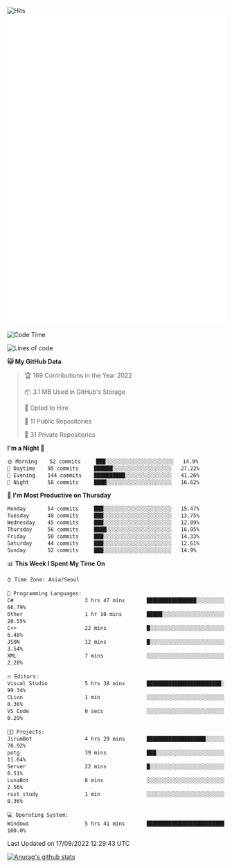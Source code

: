 ![Hits](https://hits.seeyoufarm.com/api/count/incr/badge.svg?url=https%3A%2F%2Fgithub.com%2Fkokose1234&count_bg=%2379C83D&title_bg=%23555555&icon=apple.svg&icon_color=%23E7E7E7&title=hits&edge_flat=false)
<br/>
![Metrics](https://github.com/kokose1234/kokose1234/blob/main/github-metrics.svg)

<!--START_SECTION:waka-->
![Code Time](http://img.shields.io/badge/Code%20Time-691%20hrs%2046%20mins-blue)

![Lines of code](https://img.shields.io/badge/From%20Hello%20World%20I%27ve%20Written-937%20Thousand%20lines%20of%20code-blue)

**🐱 My GitHub Data** 

> 🏆 169 Contributions in the Year 2022
 > 
> 📦 3.1 MB Used in GitHub's Storage 
 > 
> 💼 Opted to Hire
 > 
> 📜 11 Public Repositories 
 > 
> 🔑 31 Private Repositories  
 > 
**I'm a Night 🦉** 

```text
🌞 Morning    52 commits     ███░░░░░░░░░░░░░░░░░░░░░░   14.9% 
🌆 Daytime    95 commits     ██████░░░░░░░░░░░░░░░░░░░   27.22% 
🌃 Evening    144 commits    ██████████░░░░░░░░░░░░░░░   41.26% 
🌙 Night      58 commits     ████░░░░░░░░░░░░░░░░░░░░░   16.62%

```
📅 **I'm Most Productive on Thursday** 

```text
Monday       54 commits     ███░░░░░░░░░░░░░░░░░░░░░░   15.47% 
Tuesday      48 commits     ███░░░░░░░░░░░░░░░░░░░░░░   13.75% 
Wednesday    45 commits     ███░░░░░░░░░░░░░░░░░░░░░░   12.89% 
Thursday     56 commits     ████░░░░░░░░░░░░░░░░░░░░░   16.05% 
Friday       50 commits     ███░░░░░░░░░░░░░░░░░░░░░░   14.33% 
Saturday     44 commits     ███░░░░░░░░░░░░░░░░░░░░░░   12.61% 
Sunday       52 commits     ███░░░░░░░░░░░░░░░░░░░░░░   14.9%

```


📊 **This Week I Spent My Time On** 

```text
⌚︎ Time Zone: Asia/Seoul

💬 Programming Languages: 
C#                       3 hrs 47 mins       ████████████████░░░░░░░░░   66.79% 
Other                    1 hr 10 mins        █████░░░░░░░░░░░░░░░░░░░░   20.55% 
C++                      22 mins             █░░░░░░░░░░░░░░░░░░░░░░░░   6.48% 
JSON                     12 mins             █░░░░░░░░░░░░░░░░░░░░░░░░   3.54% 
XML                      7 mins              ░░░░░░░░░░░░░░░░░░░░░░░░░   2.28%

🔥 Editors: 
Visual Studio            5 hrs 38 mins       ████████████████████████░   99.34% 
CLion                    1 min               ░░░░░░░░░░░░░░░░░░░░░░░░░   0.36% 
VS Code                  0 secs              ░░░░░░░░░░░░░░░░░░░░░░░░░   0.29%

🐱‍💻 Projects: 
JirumBot                 4 hrs 29 mins       ███████████████████░░░░░░   78.92% 
potg                     39 mins             ███░░░░░░░░░░░░░░░░░░░░░░   11.64% 
Server                   22 mins             █░░░░░░░░░░░░░░░░░░░░░░░░   6.51% 
LunaBot                  8 mins              ░░░░░░░░░░░░░░░░░░░░░░░░░   2.56% 
rust_study               1 min               ░░░░░░░░░░░░░░░░░░░░░░░░░   0.36%

💻 Operating System: 
Windows                  5 hrs 41 mins       █████████████████████████   100.0%

```


 Last Updated on 17/09/2022 12:29:43 UTC
<!--END_SECTION:waka-->

[![Anurag's github stats](https://github-readme-stats.vercel.app/api?username=kokose1234&theme=dracula)](https://github.com/anuraghazra/github-readme-stats)



	
